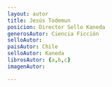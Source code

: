 ```yaml
---
layout: autor
title: Jesús Todemun
posicion: Director Sello Kaneda
generosAutor: Ciencia Ficción
selloAutor:
paisAutor: Chile
selloAutor: Kaneda
librosAutor: {a,b,c}
imagenAutor:

---
```


